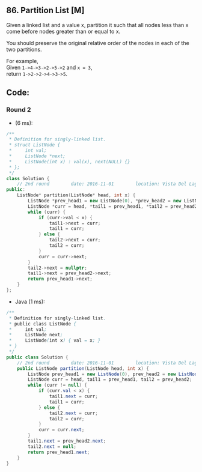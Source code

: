 ## 86. Partition List [M]
Given a linked list and a value x, partition it such that all nodes less than x come before nodes greater than or equal to x.

You should preserve the original relative order of the nodes in each of the two partitions.

For example,   
Given `1->4->3->2->5->2` and `x = 3`,   
return `1->2->2->4->3->5`.

## Code:
### Round 2
- (6 ms):
```c++
/**
 * Definition for singly-linked list.
 * struct ListNode {
 *     int val;
 *     ListNode *next;
 *     ListNode(int x) : val(x), next(NULL) {}
 * };
 */
class Solution {
    // 2nd round        date: 2016-11-01        location: Vista Del Lago III 
public:
    ListNode* partition(ListNode* head, int x) {
        ListNode *prev_head1 = new ListNode(0), *prev_head2 = new ListNode(0);
        ListNode *curr = head, *tail1 = prev_head1, *tail2 = prev_head2;
        while (curr) {
            if (curr->val < x) {
                tail1->next = curr;
                tail1 = curr;
            } else {
                tail2->next = curr;
                tail2 = curr;
            }
            curr = curr->next;
        }
        tail2->next = nullptr;
        tail1->next = prev_head2->next;
        return prev_head1->next;
    }
};
```

- Java (1 ms):
```java
/**
 * Definition for singly-linked list.
 * public class ListNode {
 *     int val;
 *     ListNode next;
 *     ListNode(int x) { val = x; }
 * }
 */
public class Solution {
    // 2nd round        date: 2016-11-01        location: Vista Del Lago III 
    public ListNode partition(ListNode head, int x) {
        ListNode prev_head1 = new ListNode(0), prev_head2 = new ListNode(0);
        ListNode curr = head, tail1 = prev_head1, tail2 = prev_head2;
        while (curr != null) {
            if (curr.val < x) {
                tail1.next = curr;
                tail1 = curr;
            } else {
                tail2.next = curr;
                tail2 = curr;
            }
            curr = curr.next;
        }
        tail1.next = prev_head2.next;
        tail2.next = null;
        return prev_head1.next;
    }
}
```
